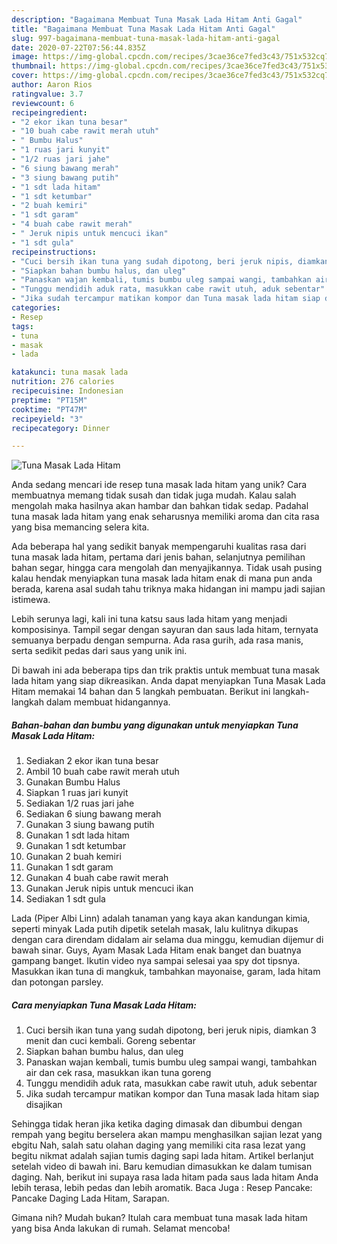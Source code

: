 ```yaml
---
description: "Bagaimana Membuat Tuna Masak Lada Hitam Anti Gagal"
title: "Bagaimana Membuat Tuna Masak Lada Hitam Anti Gagal"
slug: 997-bagaimana-membuat-tuna-masak-lada-hitam-anti-gagal
date: 2020-07-22T07:56:44.835Z
image: https://img-global.cpcdn.com/recipes/3cae36ce7fed3c43/751x532cq70/tuna-masak-lada-hitam-foto-resep-utama.jpg
thumbnail: https://img-global.cpcdn.com/recipes/3cae36ce7fed3c43/751x532cq70/tuna-masak-lada-hitam-foto-resep-utama.jpg
cover: https://img-global.cpcdn.com/recipes/3cae36ce7fed3c43/751x532cq70/tuna-masak-lada-hitam-foto-resep-utama.jpg
author: Aaron Rios
ratingvalue: 3.7
reviewcount: 6
recipeingredient:
- "2 ekor ikan tuna besar"
- "10 buah cabe rawit merah utuh"
- " Bumbu Halus"
- "1 ruas jari kunyit"
- "1/2 ruas jari jahe"
- "6 siung bawang merah"
- "3 siung bawang putih"
- "1 sdt lada hitam"
- "1 sdt ketumbar"
- "2 buah kemiri"
- "1 sdt garam"
- "4 buah cabe rawit merah"
- " Jeruk nipis untuk mencuci ikan"
- "1 sdt gula"
recipeinstructions:
- "Cuci bersih ikan tuna yang sudah dipotong, beri jeruk nipis, diamkan 3 menit dan cuci kembali. Goreng sebentar"
- "Siapkan bahan bumbu halus, dan uleg"
- "Panaskan wajan kembali, tumis bumbu uleg sampai wangi, tambahkan air dan cek rasa, masukkan ikan tuna goreng"
- "Tunggu mendidih aduk rata, masukkan cabe rawit utuh, aduk sebentar"
- "Jika sudah tercampur matikan kompor dan Tuna masak lada hitam siap disajikan"
categories:
- Resep
tags:
- tuna
- masak
- lada

katakunci: tuna masak lada 
nutrition: 276 calories
recipecuisine: Indonesian
preptime: "PT15M"
cooktime: "PT47M"
recipeyield: "3"
recipecategory: Dinner

---
```



![Tuna Masak Lada Hitam](https://img-global.cpcdn.com/recipes/3cae36ce7fed3c43/751x532cq70/tuna-masak-lada-hitam-foto-resep-utama.jpg)

Anda sedang mencari ide resep tuna masak lada hitam yang unik? Cara membuatnya memang tidak susah dan tidak juga mudah. Kalau salah mengolah maka hasilnya akan hambar dan bahkan tidak sedap. Padahal tuna masak lada hitam yang enak seharusnya memiliki aroma dan cita rasa yang bisa memancing selera kita.

Ada beberapa hal yang sedikit banyak mempengaruhi kualitas rasa dari tuna masak lada hitam, pertama dari jenis bahan, selanjutnya pemilihan bahan segar, hingga cara mengolah dan menyajikannya. Tidak usah pusing kalau hendak menyiapkan tuna masak lada hitam enak di mana pun anda berada, karena asal sudah tahu triknya maka hidangan ini mampu jadi sajian istimewa.

Lebih serunya lagi, kali ini tuna katsu saus lada hitam yang menjadi komposisinya. Tampil segar dengan sayuran dan saus lada hitam, ternyata semuanya berpadu dengan sempurna. Ada rasa gurih, ada rasa manis, serta sedikit pedas dari saus yang unik ini.


Di bawah ini ada beberapa tips dan trik praktis untuk membuat tuna masak lada hitam yang siap dikreasikan. Anda dapat menyiapkan Tuna Masak Lada Hitam memakai 14 bahan dan 5 langkah pembuatan. Berikut ini langkah-langkah dalam membuat hidangannya.

<!--inarticleads1-->

##### Bahan-bahan dan bumbu yang digunakan untuk menyiapkan Tuna Masak Lada Hitam:

1. Sediakan 2 ekor ikan tuna besar
1. Ambil 10 buah cabe rawit merah utuh
1. Gunakan  Bumbu Halus
1. Siapkan 1 ruas jari kunyit
1. Sediakan 1/2 ruas jari jahe
1. Sediakan 6 siung bawang merah
1. Gunakan 3 siung bawang putih
1. Gunakan 1 sdt lada hitam
1. Gunakan 1 sdt ketumbar
1. Gunakan 2 buah kemiri
1. Gunakan 1 sdt garam
1. Gunakan 4 buah cabe rawit merah
1. Gunakan  Jeruk nipis untuk mencuci ikan
1. Sediakan 1 sdt gula


Lada (Piper Albi Linn) adalah tanaman yang kaya akan kandungan kimia, seperti minyak Lada putih dipetik setelah masak, lalu kulitnya dikupas dengan cara direndam didalam air selama dua minggu, kemudian dijemur di bawah sinar. Guys, Ayam Masak Lada Hitam enak banget dan buatnya gampang banget. Ikutin video nya sampai selesai yaa spy dot tipsnya. Masukkan ikan tuna di mangkuk, tambahkan mayonaise, garam, lada hitam dan potongan parsley. 

<!--inarticleads2-->

##### Cara menyiapkan Tuna Masak Lada Hitam:

1. Cuci bersih ikan tuna yang sudah dipotong, beri jeruk nipis, diamkan 3 menit dan cuci kembali. Goreng sebentar
1. Siapkan bahan bumbu halus, dan uleg
1. Panaskan wajan kembali, tumis bumbu uleg sampai wangi, tambahkan air dan cek rasa, masukkan ikan tuna goreng
1. Tunggu mendidih aduk rata, masukkan cabe rawit utuh, aduk sebentar
1. Jika sudah tercampur matikan kompor dan Tuna masak lada hitam siap disajikan


Sehingga tidak heran jika ketika daging dimasak dan dibumbui dengan rempah yang begitu berselera akan mampu menghasilkan sajian lezat yang ebgitu Nah, salah satu olahan daging yang memiliki cita rasa lezat yang begitu nikmat adalah sajian tumis daging sapi lada hitam. Artikel berlanjut setelah video di bawah ini. Baru kemudian dimasukkan ke dalam tumisan daging. Nah, berikut ini supaya rasa lada hitam pada saus lada hitam Anda lebih terasa, lebih pedas dan lebih aromatik. Baca Juga : Resep Pancake: Pancake Daging Lada Hitam, Sarapan. 

Gimana nih? Mudah bukan? Itulah cara membuat tuna masak lada hitam yang bisa Anda lakukan di rumah. Selamat mencoba!
